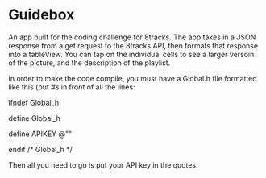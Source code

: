 # Guidebox
An app built for the coding challenge for 8tracks. The app takes in a JSON response from a get request to the 8tracks API, then formats that response into a tableView. You can tap on the individual cells to see a larger versoin of the picture, and the description of the playlist.




In order to make the code compile, you must have a Global.h file formatted like this (put #s in front of all the lines:

ifndef Global_h

define Global_h


define APIKEY @""

endif /* Global_h */



Then all you need to go is put your API key in the quotes.
